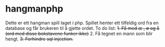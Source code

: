 # hangmanphp

Dette er ett hangman spill laget i php.
Spillet henter ett tilfeldig ord fra en database og får brukeren til å gjette ordet.
To do list:
~~1. Få med æ , ø og å (ord med disse bokstavene funker ikke)~~ 2. Få tegnet en mann som blir hengt.
~~3. Forhindre sql injection.~~
